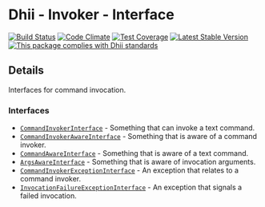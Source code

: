 # Dhii - Invoker - Interface

[![Build Status](https://travis-ci.org/Dhii/invoker-interface.svg?branch=develop)](https://travis-ci.org/Dhii/invoker-interface)
[![Code Climate](https://codeclimate.com/github/Dhii/invoker-interface/badges/gpa.svg)](https://codeclimate.com/github/Dhii/invoker-interface)
[![Test Coverage](https://codeclimate.com/github/Dhii/invoker-interface/badges/coverage.svg)](https://codeclimate.com/github/Dhii/invoker-interface/coverage)
[![Latest Stable Version](https://poser.pugx.org/dhii/invoker-interface/version)](https://packagist.org/packages/dhii/invoker-interface)
[![This package complies with Dhii standards](https://img.shields.io/badge/Dhii-Compliant-green.svg?style=flat-square)][Dhii]

## Details
Interfaces for command invocation.

### Interfaces
- [`CommandInvokerInterface`] - Something that can invoke a text command.
- [`CommandInvokerAwareInterface`] - Something that is aware of a command invoker.
- [`CommandAwareInterface`] - Something that is aware of a text command.
- [`ArgsAwareInterface`] - Something that is aware of invocation arguments.
- [`CommandInvokerExceptionInterface`] - An exception that relates to a command invoker.
- [`InvocationFailureExceptionInterface`] - An exception that signals a failed invocation.


[Dhii]:                                                         https://github.com/Dhii/dhii

[`CommandInvokerInterface`]:                                    src/CommandInvokerInterface.php
[`CommandInvokerAwareInterface`]:                               src/CommandInvokerAwareInterface.php
[`CommandAwareInterface`]:                                      src/CommandAwareInterface.php
[`ArgsAwareInterface`]:                                         src/ArgsAwareInterface.php
[`CommandInvokerExceptionInterface`]:                           src/CommandInvokerExceptionInterface.php
[`InvocationFailureExceptionInterface`]:                        src/InvocationFailureExceptionInterface.php
